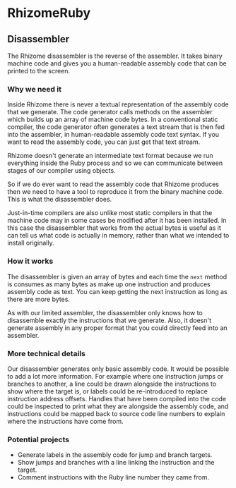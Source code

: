 # RhizomeRuby

## Disassembler

The Rhizome disassembler is the reverse of the assembler. It takes binary
machine code and gives you a human-readable assembly code that can be printed to
the screen.

### Why we need it

Inside Rhizome there is never a textual representation of the assembly code that
we generate. The code generator calls methods on the assembler which builds up
an array of machine code bytes. In a conventional static compiler, the code
generator often generates a text stream that is then fed into the assembler, in
human-readable assembly code text syntax. If you want to read the assembly code,
you can just get that text stream.

Rhizome doesn't generate an intermediate text format because we run everything
inside the Ruby process and so we can communicate between stages of our compiler
using objects.

So if we do ever want to read the assembly code that Rhizome produces then we
need to have a tool to reproduce it from the binary machine code. This is what
the disassembler does.

Just-in-time compilers are also unlike most static compilers in that the machine
code may in some cases be modified after it has been installed. In this case the
disassembler that works from the actual bytes is useful as it can tell us what
code is actually in memory, rather than what we intended to install originally.

### How it works

The disassembler is given an array of bytes and each time the `next` method is
consumes as many bytes as make up one instruction and produces assembly code as
text. You can keep getting the next instruction as long as there are more bytes.

As with our limited assembler, the disassembler only knows how to disassemble
exactly the instructions that we generate. Also, it doesn't generate assembly in
any proper format that you could directly feed into an assembler.

### More technical details

Our disassembler generates only basic assembly code. It would be possible to add
a lot more information. For example where one instruction jumps or branches to
another, a line could be drawn alongside the instructions to show where the
target is, or labels could be re-introduced to replace instruction address
offsets. Handles that have been compiled into the code could be inspected to
print what they are alongside the assembly code, and instructions could be
mapped back to source code line numbers to explain where the instructions have
come from.

### Potential projects

* Generate labels in the assembly code for jump and branch targets.
* Show jumps and branches with a line linking the instruction and the target.
* Comment instructions with the Ruby line number they came from.
